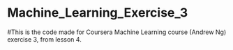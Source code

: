 # Machine_Learning_Exercise_3
#This is the code made for Coursera Machine Learning course (Andrew Ng) exercise 3, from lesson 4.
